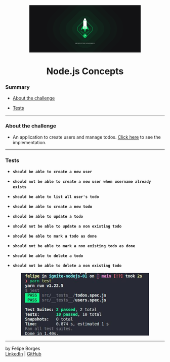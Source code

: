 <div align="center">
	<a href="https://pages.rocketseat.com.br/ignite" target="_blank">
		<img src="./.github/ignite.png" alt="Logo" width="70%""/>
	</a>
</div>

<div align="center">
	<h1>Node.js Concepts</h1>
</div>

### Summary

- [About the challenge](#about-the-challenge)

- [Tests](#Tests)
<hr>

### About the challenge

- An application to create users and manage todos. [Click here](https://github.com/felipejsborges/ignite-nodejs-01/commit/6db3ae60c0db26a031da2e88e66ff024d29dbc60) to see the implementation.
<hr>

### Tests

 - **`should be able to create a new user`**
 
 - **`should not be able to create a new user when username already exists`**
 
 - **`should be able to list all user's todo`**
 
 - **`should be able to create a new todo`**
 
 - **`should be able to update a todo`**
 
 - **`should not be able to update a non existing todo`**
 
 - **`should be able to mark a todo as done`**
 
 - **`should not be able to mark a non existing todo as done`**
 
 - **`should be able to delete a todo`**
 
 - **`should not be able to delete a non existing todo`**
 
<div align="center" style="margin-top: 16px;">	
	<img src="./.github/tests.jpeg" alt="tests" style="max-width:80%"/>
</div>
<hr>

by Felipe Borges<br>
[LinkedIn](https://www.linkedin.com/in/felipejsborges) | [GitHub](https://github.com/felipejsborges)
